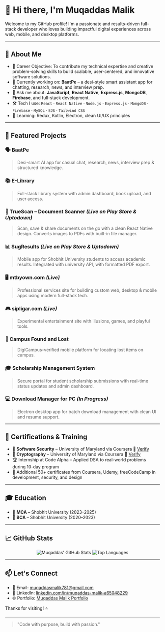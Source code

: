 # 👋 Hi there, I'm Muqaddas Malik

Welcome to my GitHub profile! I'm a passionate and results-driven full-stack developer who loves building impactful digital experiences across web, mobile, and desktop platforms.

---

## 🚀 About Me

* 🎯 Career Objective: To contribute my technical expertise and creative problem-solving skills to build scalable, user-centered, and innovative software solutions.
* 🔭 Currently working on: **BaatPe** – a desi-style smart assistant app for chatting, research, news, and interview prep.
* 💬 Ask me about: **JavaScript**, **React Native**, **Express.js**, **MongoDB**, **Firebase**, and full-stack development.
* 🛠️ Tech I use: `React` · `React Native` · `Node.js` · `Express.js` · `MongoDB` · `Firebase` · `MySQL` · `EJS` · `Tailwind CSS`
* 🌱 Learning: Redux, Kotlin, Electron, clean UI/UX principles

---

## 📌 Featured Projects

### 🗣️ BaatPe

> Desi-smart AI app for casual chat, research, news, interview prep & structured knowledge.

### 📚 E-Library

> Full-stack library system with admin dashboard, book upload, and user access.

### 📱 TrueScan – Document Scanner *(Live on Play Store & Uptodown)*

> Scan, save & share documents on the go with a clean React Native design. Converts images to PDFs with built-in file manager.

### 📊 SugResults *(Live on Play Store & Uptodown)*

> Mobile app for Shobhit University students to access academic results. Integrated with university API, with formatted PDF export.

### 🖥️ mtbyown.com *(Live)*

> Professional services site for building custom web, desktop & mobile apps using modern full-stack tech.

### 🎮 sipligar.com *(Live)*

> Experimental entertainment site with illusions, games, and playful tools.

### 🧭 Campus Found and Lost

> DigiCampus-verified mobile platform for locating lost items on campus.

### 🎓 Scholarship Management System

> Secure portal for student scholarship submissions with real-time status updates and admin dashboard.

### 💻 Download Manager for PC *(In Progress)*

> Electron desktop app for batch download management with clean UI and resume support.

---

## 🧾 Certifications & Training

* 🧠 **Software Security** – University of Maryland via Coursera
  🔗 [Verify](https://coursera.org/verify/BJ3RJ3BPX8X8)
* 🔐 **Cryptography** – University of Maryland via Coursera
  🔗 [Verify](https://coursera.org/verify/MMEZ24DB44RW)
* 🏆 Internship at Code Alpha – Applied DSA to real-world problems during 10-day program
* 📜 Additional 50+ certificates from Coursera, Udemy, freeCodeCamp in development, security, and design

---

## 🎓 Education

* 📘 **MCA** – Shobhit University (2023–2025)
* 📗 **BCA** – Shobhit University (2020–2023)

---

## 📈 GitHub Stats

<div align="center">

![Muqaddas' GitHub Stats](https://github-readme-stats.vercel.app/api?username=Muqaddas12\&show_icons=true\&theme=radical\&hide_border=false\&count_private=true)
![Top Languages](https://github-readme-stats.vercel.app/api/top-langs/?username=Muqaddas12\&layout=compact\&theme=radical)

</div>

---

## 📫 Let's Connect

* 📧 Email: [muqaddasmalik781@gmail.com](mailto:muqaddasmalik781@gmail.com)
* 🔗 LinkedIn: [linkedin.com/in/muqaddas-malik-a65048229](https://www.linkedin.com/in/muqaddas-malik-a65048229)
* 🌐 Portfolio: [Muqaddas Malik Portfolio]([https://mtbyown.com](https://muqaddas-portfolio-zeta.vercel.app/))

Thanks for visiting! ⭐

---

> "Code with purpose, build with passion."

<!-- GitHub Profile README loaded automatically from your profile repo -->
